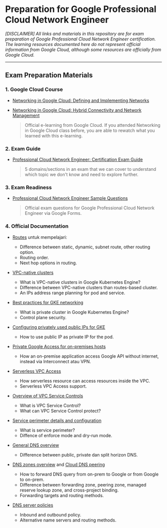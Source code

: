 # Preparation for Google Professional Cloud Network Engineer
_[DISCLAIMER] All links and materials in this repository are for exam preparation of Google Professional Cloud Network Engineer certification. The learning resources documented here do not represent official information from Google Cloud, although some resources are officially from Google Cloud._

---
## Exam Preparation Materials
### 1. Google Cloud Course
- [Networking in Google Cloud: Defining and Implementing Networks](https://www.cloudskillsboost.google/course_templates/35?catalog_rank=%7B%22rank%22%3A4%2C%22num_filters%22%3A1%2C%22has_search%22%3Atrue%7D&search_id=20681003)
- [Networking in Google Cloud: Hybrid Connectivity and Network Management](https://www.cloudskillsboost.google/course_templates/36?catalog_rank=%7B%22rank%22%3A3%2C%22num_filters%22%3A1%2C%22has_search%22%3Atrue%7D&search_id=20680988)

    > Official e-learning from Google Cloud. If you attended Networking in Google Cloud class before, you are able to rewatch what you learned with this e-learning.

### 2. Exam Guide
- [Professional Cloud Network Engineer: Certification Exam Guide](https://cloud.google.com/certification/guides/cloud-network-engineer)

    > 5 domains/sections in an exam that we can cover to understand which topic we don't know and need to explore further.

### 3. Exam Readiness
- [Professional Cloud Network Engineer Sample Questions](https://docs.google.com/forms/d/e/1FAIpQLServ0tNGkr-dYAfmez_Gdk74dmVypZjzUKrkVFtFcArzhmPow/viewform)

    > Official exam questions for Google Professional Cloud Network Engineer via Google Forms.

### 4. Official Documentation

- [Routes](https://cloud.google.com/vpc/docs/routes) untuk mempelajari:
  - Difference between static, dynamic, subnet route, other routing option.
  - Routing order.
  - Next hop options in routing.

- [VPC-native clusters](https://cloud.google.com/kubernetes-engine/docs/concepts/alias-ips)
  - What is VPC-native clusters in Google Kubernetes Engine?
  - Difference between VPC-native clusters than routes-based cluster.
  - An IPs address range planning for pod and service.
  
- [Best practices for GKE networking](https://cloud.google.com/kubernetes-engine/docs/best-practices/networking)
  - What is private cluster in Google Kubernetes Engine?
  - Control plane security.

- [Configuring privately used public IPs for GKE](https://cloud.google.com/architecture/configuring-privately-used-public-ips-for-GKE)
  - How to use public IP as private IP for the pod.

- [Private Google Access for on-premises hosts](https://cloud.google.com/vpc/docs/private-google-access-hybrid)
  - How an on-premise application access Google API without internet, instead via Interconnect atau VPN.

- [Serverless VPC Access](https://cloud.google.com/vpc/docs/serverless-vpc-access)
  - How serverless resource can access resources inside the VPC.
  - Serverless VPC Access support.

- [Overview of VPC Service Controls](https://cloud.google.com/vpc-service-controls/docs/overview)
  - What is VPC Service Control?
  - What can VPC Service Control protect?

- [Service perimeter details and configuration](https://cloud.google.com/vpc-service-controls/docs/service-perimeters)
  - What is service perimeter?
  - Diffence of enforce mode and dry-run mode.

- [General DNS overview](https://cloud.google.com/dns/docs/dns-overview)
  - Difference between public, private dan split horizon DNS.

- [DNS zones overview](https://cloud.google.com/dns/docs/zones/zones-overview) and [Cloud DNS peering](https://cloud.google.com/blog/products/networking/how-to-use-cloud-dns-peering-in-a-shared-vpc-environment)
  - How to forward DNS query from on-prem to Google or from Google to on-prem.
  - Difference between forwarding zone, peering zone, managed reserve lookup zone, and cross-project binding.
  - Forwarding targets and routing methods.

- [DNS server policies](https://cloud.google.com/dns/docs/server-policies-overview)
  - Inbound and outbound policy.
  - Alternative name servers and routing methods.
